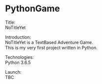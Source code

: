 # PythonGame

Title: <br>
NoTitleYet

Introduction:<br>
NoTitleYet is a TextBased Adventure Game.<br>
This is my very first project written in Python. 

Technologies:<br>
Python 3.6.5

Launch:<br>
TBC